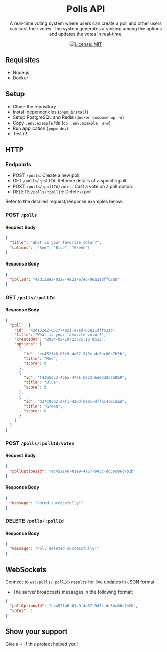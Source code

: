 <h1 align="center">Polls API</h1>
<p align="center">A real-time voting system where users can create a poll and other users can cast their votes. The system generates a ranking among the options and updates the votes in real-time.</p>

<p align="center">
  <a href="./LICENSE" target="_blank">
    <img alt="License: MIT" src="https://img.shields.io/badge/license%20-MIT-1C1E26?style=for-the-badge&labelColor=1C1E26&color=3b5998">
  </a>
</p>

## Requisites

- Node.js
- Docker

## Setup

- Clone the repository
- Install dependencies (`pnpm install`)
- Setup PostgreSQL and Redis (`docker compose up -d`)
- Copy `.env.example` file (`cp .env.example .env`)
- Run application (`pnpm dev`)
- Test it!
 
## HTTP

### Endpoints

- POST `/polls`: Create a new poll.
- GET `/polls/:pollId`: Retrieve details of a specific poll.
- POST `/polls/:pollId/votes`: Cast a vote on a poll option.
- DELETE `/polls/:pollId`: Delete a poll.

Refer to the detailed request/response examples below.

### POST `/polls`

#### Request Body

```json
{
  "title": "What is your favorite color?",
  "options": ["Red", "Blue", "Green"]
}
```

#### Response Body

```json
{
  "pollId": "42d132e2-0327-4821-a7ed-06a21dff62ab"
}
```

### GET `/polls/:pollId`

#### Response Body

```json
{
  "poll": {
    "id": "42d132e2-0327-4821-a7ed-06a21dff62ab",
    "title": "What is your favorite color?",
    "createdAt": "2024-02-10T23:25:18.952Z",
    "options": [
      {
        "id": "ec452146-01e9-4a67-943c-dc5bc86c7b2b",
        "title": "Red",
        "score": 0
      },
      {
        "id": "fd365ec3-466a-47e1-b623-bd66d2d7b059",
        "title": "Blue",
        "score": 0
      },
      {
        "id": "d37c03b2-2af1-426d-b801-dffa14c9cdad",
        "title": "Green",
        "score": 0
      }
    ]
  }
}
```

### POST `/polls/:pollId/votes`

#### Request Body

```json
{
  "pollOptionsId": "ec452146-01e9-4a67-943c-dc5bc86c7b2b"
}
```

#### Response Body

```json
{
  "message": "Voted successfully!"
}
```

### DELETE `/polls/:pollId`

#### Response Body

```json
{
  "message": "Poll deleted successfully!"
}
```

## WebSockets

Connect to `ws:/polls/:pollId/results` for live updates in JSON format.
- The server broadcasts messages in the following format:
```json
{
  "pollOptionsId": "ec452146-01e9-4a67-943c-dc5bc86c7b2b",
  "votes": 1
}
```

## Show your support

Give a ⭐️ if this project helped you!
